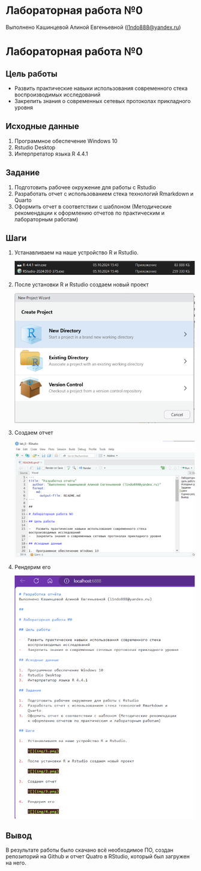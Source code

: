 # Лабораторная работа №0
Выполнено Кашинцевой Алиной Евгеньевной (l1ndo888@yandex.ru)

## 

# Лабораторная работа №0

## Цель работы

-   Развить практические навыки использования современного стека
    воспроизводимых исследований
-   Закрепить знания о современных сетевых протоколах прикладного уровня

## Исходные данные

1.  Программное обеспечение Windows 10
2.  Rstudio Desktop
3.  Интерпретатор языка R 4.4.1

## Задание

1.  Подготовить рабочее окружение для работы с Rstudio
2.  Разработать отчет с использованием стека технологий Rmarkdown и
    Quarto
3.  Оформить отчет в соответствии с шаблоном (Методические рекомендации
    к оформлению отчетов по практическим и лабораторным работам)

## Шаги

1.  Устанавливаем на наше устройство R и Rstudio.

    ![](Img/1.png)

2.  После установки R и Rstudio создаем новый проект

    ![](Img/2.png)

3.  Создаем отчет

    ![](Img/3.png)

4.  Рендерим его

    ![](Img/4.png)

## Вывод

В результате работы было скачано всё необходимое ПО, создан репозиторий
на Github и отчет Quatro в RStudio, который был загружен на него.
